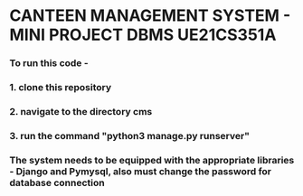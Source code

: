 # CANTEEN MANAGEMENT SYSTEM - MINI PROJECT DBMS UE21CS351A
### To run this code - 
### 1. clone this repository
### 2. navigate to the directory cms 
### 3. run the command "python3 manage.py runserver"
### The system needs to be equipped with the appropriate libraries - Django and Pymysql, also must change the password for database connection
